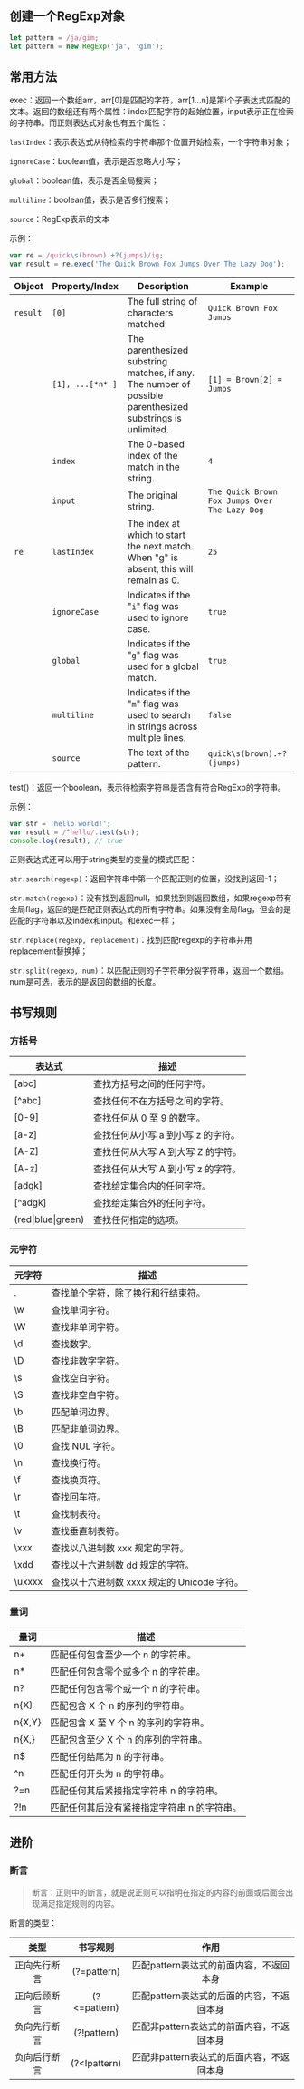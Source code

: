 ## 创建一个RegExp对象

```js
let pattern = /ja/gim;
let pattern = new RegExp('ja', 'gim');
```

## 常用方法

exec：返回一个数组arr，arr[0]是匹配的字符，arr[1...n]是第i个子表达式匹配的文本。返回的数组还有两个属性：index匹配字符的起始位置，input表示正在检索的字符串。而正则表达式对象也有五个属性：

`lastIndex`：表示表达式从待检索的字符串那个位置开始检索，一个字符串对象；

`ignoreCase`：boolean值，表示是否忽略大小写；

`global`：boolean值，表示是否全局搜索；

`multiline`：boolean值，表示是否多行搜索；

`source`：RegExp表示的文本

示例：

```js
var re = /quick\s(brown).+?(jumps)/ig;
var result = re.exec('The Quick Brown Fox Jumps Over The Lazy Dog');
```

| Object   | Property/Index   | Description                                                  | Example                                       |
| -------- | ---------------- | ------------------------------------------------------------ | --------------------------------------------- |
| `result` | `[0]`            | The full string of characters matched                        | `Quick Brown Fox Jumps`                       |
|          | `[1], ...[*n* ]` | The parenthesized substring matches, if any. The number of possible parenthesized substrings is unlimited. | `[1] = Brown[2] = Jumps`                      |
|          | `index`          | The 0-based index of the match in the string.                | `4`                                           |
|          | `input`          | The original string.                                         | `The Quick Brown Fox Jumps Over The Lazy Dog` |
| `re`     | `lastIndex`      | The index at which to start the next match. When "g" is absent, this will remain as 0. | `25`                                          |
|          | `ignoreCase`     | Indicates if the "`i`" flag was used to ignore case.         | `true`                                        |
|          | `global`         | Indicates if the "`g`" flag was used for a global match.     | `true`                                        |
|          | `multiline`      | Indicates if the "`m`" flag was used to search in strings across multiple lines. | `false`                                       |
|          | `source`         | The text of the pattern.                                     | `quick\s(brown).+?(jumps)`                    |

test()：返回一个boolean，表示待检索字符串是否含有符合RegExp的字符串。

示例：

```js
var str = 'hello world!';
var result = /^hello/.test(str);
console.log(result); // true
```

正则表达式还可以用于string类型的变量的模式匹配：

`str.search(regexp)`：返回字符串中第一个匹配正则的位置，没找到返回-1；

`str.match(regexp)`：没有找到返回null，如果找到则返回数组，如果regexp带有全局flag，返回的是匹配正则表达式的所有字符串。如果没有全局flag，但会的是匹配的字符串以及index和input。和exec一样；

`str.replace(regexp, replacement)`：找到匹配regexp的字符串并用replacement替换掉；

`str.split(regexp, num)`：以匹配正则的子字符串分裂字符串，返回一个数组。num是可选，表示的是返回的数组的长度。



## 书写规则

### 方括号

| 表达式             | 描述                               |
| ------------------ | ---------------------------------- |
| [abc]              | 查找方括号之间的任何字符。         |
| [^abc]             | 查找任何不在方括号之间的字符。     |
| [0-9]              | 查找任何从 0 至 9 的数字。         |
| [a-z]              | 查找任何从小写 a 到小写 z 的字符。 |
| [A-Z]              | 查找任何从大写 A 到大写 Z 的字符。 |
| [A-z]              | 查找任何从大写 A 到小写 z 的字符。 |
| [adgk]             | 查找给定集合内的任何字符。         |
| [^adgk]            | 查找给定集合外的任何字符。         |
| (red\|blue\|green) | 查找任何指定的选项。               |

### 元字符

| 元字符 | 描述                                        |
| ------ | ------------------------------------------- |
| .      | 查找单个字符，除了换行和行结束符。          |
| \w     | 查找单词字符。                              |
| \W     | 查找非单词字符。                            |
| \d     | 查找数字。                                  |
| \D     | 查找非数字字符。                            |
| \s     | 查找空白字符。                              |
| \S     | 查找非空白字符。                            |
| \b     | 匹配单词边界。                              |
| \B     | 匹配非单词边界。                            |
| \0     | 查找 NUL 字符。                             |
| \n     | 查找换行符。                                |
| \f     | 查找换页符。                                |
| \r     | 查找回车符。                                |
| \t     | 查找制表符。                                |
| \v     | 查找垂直制表符。                            |
| \xxx   | 查找以八进制数 xxx 规定的字符。             |
| \xdd   | 查找以十六进制数 dd 规定的字符。            |
| \uxxxx | 查找以十六进制数 xxxx 规定的 Unicode 字符。 |

### 量词

| 量词   | 描述                                        |
| ------ | ------------------------------------------- |
| n+     | 匹配任何包含至少一个 n 的字符串。           |
| n*     | 匹配任何包含零个或多个 n 的字符串。         |
| n?     | 匹配任何包含零个或一个 n 的字符串。         |
| n{X}   | 匹配包含 X 个 n 的序列的字符串。            |
| n{X,Y} | 匹配包含 X 至 Y 个 n 的序列的字符串。       |
| n{X,}  | 匹配包含至少 X 个 n 的序列的字符串。        |
| n$     | 匹配任何结尾为 n 的字符串。                 |
| ^n     | 匹配任何开头为 n 的字符串。                 |
| ?=n    | 匹配任何其后紧接指定字符串 n 的字符串。     |
| ?!n    | 匹配任何其后没有紧接指定字符串 n 的字符串。 |



## 进阶

### 断言

> 断言：正则中的断言，就是说正则可以指明在指定的内容的前面或后面会出现满足指定规则的内容。

断言的类型：

|     类型     |   书写规则   |                   作用                    |
| :----------: | :----------: | :---------------------------------------: |
| 正向先行断言 | (?=pattern)  |  匹配pattern表达式的前面内容，不返回本身  |
| 正向后顾断言 | (?<=pattern) | 匹配pattern表达式的后面的内容，不返回本身 |
| 负向先行断言 | (?!pattern)  | 匹配非pattern表达式的前面内容，不返回本身 |
| 负向后行断言 | (?<!pattern) | 匹配非pattern表达式的后面内容，不返回本身 |

